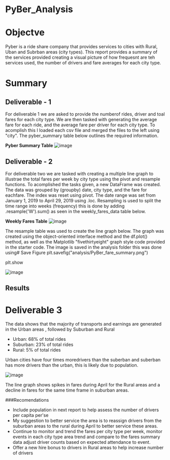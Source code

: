 # PyBer_Analysis
# Objectve 
Pyber is a ride share company that provides services to cities with Rural, Uban and Subrban areas (city types). This report provides a summary of the services provided creating a visual picture of how frequesnt are teh services used, the number of drivers and fare averages for each city type. 

# Summary 

## Deliverable - 1 
For deliverable 1 we are asked to  provide the numberof rides, driver and toal fares for each city type. We are then tasked with generating the average fare for each ride, and the average fare per driver for each city type. To acomplish this I loaded each csv file and merged the files to the left using "city". The pyber_summary table below outlines the required information. 

**Pyber Summary Table**
![image](https://user-images.githubusercontent.com/104601282/180115926-814760c2-50b1-434d-b6a1-cce092b9d60d.png)

## Deliverable - 2
For deliverable two we are tasked with creating a multiple line graph to illustrae the total fares per week by city type using the pivot and resample functions. To acomplished the tasks given, a new DataFrame was created. The data was grouped by (groupby) date, city type, and the fare for eachfare. The index was reset using pivot. The date range was set from January 1, 2019 to April 29, 2019 using .loc. Resampling is used to split the time range into weeks (frequency) this is done by adding .resample('W').sum() as seen in the weekly_fares_data table below.

**Weekly Fares Table**
![image](https://user-images.githubusercontent.com/104601282/180120418-0094f55e-32d3-49fc-8c3b-0906ca48c1b5.png)

The resample table was used to create the line graph below. The graph was created using the object-oriented interface method and the df.plot() method, as well as the Matplotlib "fivethirtyeight" graph style code provided in the starter code. The image is saved in the analysis folder this was done using# Save Figure
plt.savefig("analysis/PyBer_fare_summary.png")

plt.show 

![image](https://user-images.githubusercontent.com/104601282/180121018-5649924d-7e20-4dec-b190-c99c1349bae1.png)


## Results

# Deliverable 3

The data shows that the majority of transports and earnings are generated in the Urban areas , followed by Suburban and Rural
- Urban: 68% of total rides
- Suburban: 23% of total rides 
- Rural: 5% of total rides 

Urban  cities have four times moredrivers than the suberban and suberban has more drivers than the urban, this is likely due to population. 

![image](https://user-images.githubusercontent.com/104601282/180132065-21f0032f-2330-4926-81f6-4060b40b6195.png)

The line graph shows spikes in fares during April for the Rural areas and a decline in fares for the same time frame in suburban areas.  

###Recomendations 

- Include population in next report to help assess the number of drivers per capita per'se
- My suggestion to better service the area is to reassign drivers from the suburban areas to the rural during April to better service these areas. 
- Continue to monitor and trend the fares per city type per week, monitor events in each city type area trend and compare to the fares summary data adjust driver counts based on expected attendance to event. 
- Offer a new hire bonus to drivers in Rural areas to help increase number of drivers
